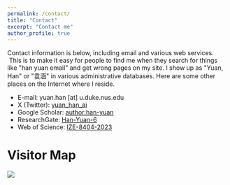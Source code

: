 ```yaml
---
permalink: /contact/
title: "Contact"
excerpt: "Contact me"
author_profile: true
---
```

Contact information is below, including email and various web services.  This is to make it easy for people to find me when they search for things like "han yuan email" and get wrong pages on my site. I show up as "Yuan, Han" or "袁涵" in various administrative databases. Here are some other places on the Internet where I reside.

* E-mail: yuan.han [at] u.duke.nus.edu
* X (Twitter): [yuan_han_ai](https://x.com/yuan_han_ai)
* Google Scholar: [author:han-yuan](https://scholar.google.com/citations?user=MKjp730AAAAJ&hl=zh-CN)
* ResearchGate: [Han-Yuan-6](https://www.researchgate.net/profile/Han-Yuan-6)
* Web of Science: [IZE-8404-2023](https://www.webofscience.com/wos/author/record/47887976)

# Visitor Map
<a href='https://clustrmaps.com/site/1bvol'  title='Visit tracker'><img src='//clustrmaps.com/map_v2.png?cl=080808&w=900&t=n&d=Fdoa_8lYghMRtvjcjmYyKs5Dgo1ULEX2F94UDV-wtrc&co=ffffff&ct=ffffff'/></a>
